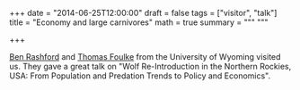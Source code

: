 +++
date = "2014-06-25T12:00:00"
draft = false
tags = ["visitor", "talk"]
title = "Economy and large carnivores"
math = true
summary = """
"""

+++
 
<a href="http://www.uwyo.edu/agecon/about%20us/facultystaff/faculty%20pages/benjamin%20rashford.html" target="_blank">Ben 
Rashford</a> and <a href="http://www.uwyo.edu/agecon/about%20us/facultystaff/faculty%20pages/thomas%20foulke.html" 
target="_blank">Thomas Foulke</a> from the University of Wyoming visited us. They gave a great 
talk on "Wolf Re-Introduction in the Northern Rockies, USA: From Population and Predation 
Trends to Policy and Economics".
